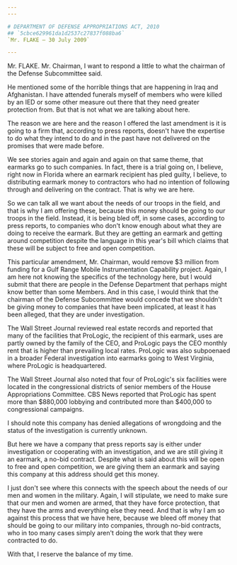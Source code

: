 ```yaml
---
---

# DEPARTMENT OF DEFENSE APPROPRIATIONS ACT, 2010
## `5cbce629961da1d2537c27837f088ba6`
`Mr. FLAKE — 30 July 2009`

---
```



Mr. FLAKE. Mr. Chairman, I want to respond a little to what the 
chairman of the Defense Subcommittee said.

He mentioned some of the horrible things that are happening in Iraq 
and Afghanistan. I have attended funerals myself of members who were 
killed by an IED or some other measure out there that they need greater 
protection from. But that is not what we are talking about here.

The reason we are here and the reason I offered the last amendment is 
it is going to a firm that, according to press reports, doesn't have 
the expertise to do what they intend to do and in the past have not 
delivered on the promises that were made before.

We see stories again and again and again on that same theme, that 
earmarks go to such companies. In fact, there is a trial going on, I 
believe, right now in Florida where an earmark recipient has pled 
guilty, I believe, to distributing earmark money to contractors who had 
no intention of following through and delivering on the contract. That 
is why we are here.

So we can talk all we want about the needs of our troops in the 
field, and that is why I am offering these, because this money should 
be going to our troops in the field. Instead, it is being bled off, in 
some cases, according to press reports, to companies who don't know 
enough about what they are doing to receive the earmark. But they are 
getting an earmark and getting around competition despite the language 
in this year's bill which claims that these will be subject to free and 
open competition.

This particular amendment, Mr. Chairman, would remove $3 million from 
funding for a Gulf Range Mobile Instrumentation Capability project. 
Again, I am here not knowing the specifics of the technology here, but 
I would submit that there are people in the Defense Department that 
perhaps might know better than some Members. And in this case, I would 
think that the chairman of the Defense Subcommittee would concede that 
we shouldn't be giving money to companies that have been implicated, at 
least it has been alleged, that they are under investigation.

The Wall Street Journal reviewed real estate records and reported 
that many of the facilities that ProLogic, the recipient of this 
earmark, uses are partly owned by the family of the CEO, and ProLogic 
pays the CEO monthly rent that is higher than prevailing local rates. 
ProLogic was also subpoenaed in a broader Federal investigation into 
earmarks going to West Virginia, where ProLogic is headquartered.

The Wall Street Journal also noted that four of ProLogic's six 
facilities were located in the congressional districts of senior 
members of the House Appropriations Committee. CBS News reported that 
ProLogic has spent more than $880,000 lobbying and contributed more 
than $400,000 to congressional campaigns.

I should note this company has denied allegations of wrongdoing and 
the status of the investigation is currently unknown.



But here we have a company that press reports say is either under 
investigation or cooperating with an investigation, and we are still 
giving it an earmark, a no-bid contract. Despite what is said about 
this will be open to free and open competition, we are giving them an 
earmark and saying this company at this address should get this money.

I just don't see where this connects with the speech about the needs 
of our men and women in the military. Again, I will stipulate, we need 
to make sure that our men and women are armed, that they have force 
protection, that they have the arms and everything else they need. And 
that is why I am so against this process that we have here, because we 
bleed off money that should be going to our military into companies, 
through no-bid contracts, who in too many cases simply aren't doing the 
work that they were contracted to do.

With that, I reserve the balance of my time.